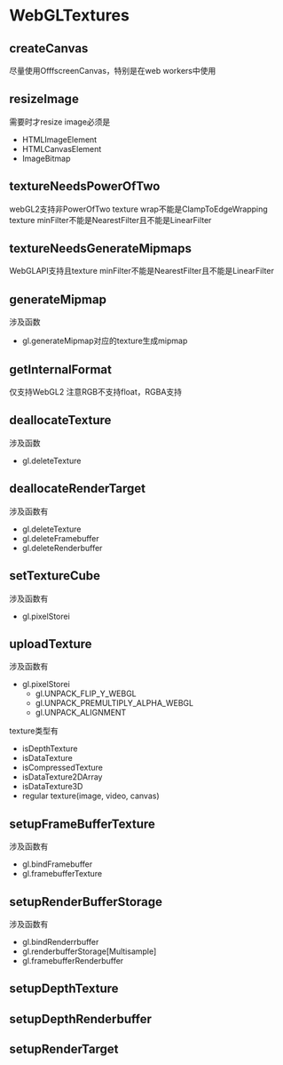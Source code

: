 # WebGLTextures

## createCanvas
尽量使用OfffscreenCanvas，特别是在web workers中使用

## resizeImage
需要时才resize
image必须是
- HTMLImageElement
- HTMLCanvasElement
- ImageBitmap

## textureNeedsPowerOfTwo
webGL2支持非PowerOfTwo
texture wrap不能是ClampToEdgeWrapping
texture minFilter不能是NearestFilter且不能是LinearFilter

## textureNeedsGenerateMipmaps
WebGLAPI支持且texture minFilter不能是NearestFilter且不能是LinearFilter

## generateMipmap
涉及函数
- gl.generateMipmap对应的texture生成mipmap

## getInternalFormat
仅支持WebGL2
注意RGB不支持float，RGBA支持

## deallocateTexture
涉及函数
- gl.deleteTexture

## deallocateRenderTarget
涉及函数有
- gl.deleteTexture
- gl.deleteFramebuffer
- gl.deleteRenderbuffer

## setTextureCube
涉及函数有
- gl.pixelStorei

## uploadTexture
涉及函数有
- gl.pixelStorei
	* gl.UNPACK_FLIP_Y_WEBGL
	* gl.UNPACK_PREMULTIPLY_ALPHA_WEBGL
	* gl.UNPACK_ALIGNMENT

texture类型有
- isDepthTexture
- isDataTexture
- isCompressedTexture
- isDataTexture2DArray
- isDataTexture3D
- regular texture(image, video, canvas)

## setupFrameBufferTexture
涉及函数有
- gl.bindFramebuffer
- gl.framebufferTexture

## setupRenderBufferStorage
涉及函数有
- gl.bindRenderrbuffer
- gl.renderbufferStorage[Multisample]
- gl.framebufferRenderbuffer

## setupDepthTexture

## setupDepthRenderbuffer

## setupRenderTarget

